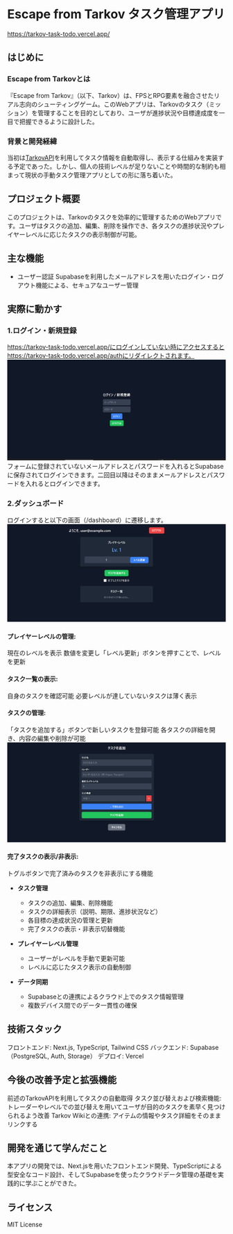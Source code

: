 # Escape from Tarkov タスク管理アプリ
https://tarkov-task-todo.vercel.app/
## はじめに
### Escape from Tarkovとは
『Escape from Tarkov』（以下、Tarkov）は、FPSとRPG要素を融合させたリアル志向のシューティングゲーム。このWebアプリは、Tarkovのタスク（ミッション）を管理することを目的としており、ユーザが進捗状況や目標達成度を一目で把握できるように設計した。

### 背景と開発経緯
当初は[TarkovAPI](https://tarkov.dev/api?lng=ja)を利用してタスク情報を自動取得し、表示する仕組みを実装する予定であった。しかし、個人の技術レベルが足りないことや時間的な制約も相まって現状の手動タスク管理アプリとしての形に落ち着いた。

## プロジェクト概要
このプロジェクトは、Tarkovのタスクを効率的に管理するためのWebアプリです。ユーザはタスクの追加、編集、削除を操作でき、各タスクの進捗状況やプレイヤーレベルに応じたタスクの表示制御が可能。

## 主な機能
- ユーザー認証
Supabaseを利用したメールアドレスを用いたログイン・ログアウト機能による、セキュアなユーザー管理

## 実際に動かす
### 1.ログイン・新規登録
https://tarkov-task-todo.vercel.app/にログインしていない時にアクセスするとhttps://tarkov-task-todo.vercel.app/authにリダイレクトされます。
![/authの画面](img/image.png)
フォームに登録されていないメールアドレスとパスワードを入れるとSupabaseに保存されてログインできます。二回目以降はそのままメールアドレスとパスワードを入れるとログインできます。
### 2.ダッシュボード
ログインすると以下の画面（/dashboard）に遷移します。
![alt text](img/image01.png)
#### プレイヤーレベルの管理:
現在のレベルを表示
数値を変更し「レベル更新」ボタンを押すことで、レベルを更新

#### タスク一覧の表示:
自身のタスクを確認可能
必要レベルが達していないタスクは薄く表示

#### タスクの管理:
「タスクを追加する」ボタンで新しいタスクを登録可能
各タスクの詳細を開き、内容の編集や削除が可能
![alt text](img/image02.png)
#### 完了タスクの表示/非表示:
トグルボタンで完了済みのタスクを非表示にする機能
- **タスク管理**

    - タスクの追加、編集、削除機能
    - タスクの詳細表示（説明、期限、進捗状況など）
    - 各目標の達成状況の管理と更新
    - 完了タスクの表示・非表示切替機能
- **プレイヤーレベル管理**

    - ユーザーがレベルを手動で更新可能
    - レベルに応じたタスク表示の自動制御
- **データ同期**
    - Supabaseとの連携によるクラウド上でのタスク情報管理
    - 複数デバイス間でのデータ一貫性の確保
## 技術スタック
フロントエンド: Next.js, TypeScript, Tailwind CSS
バックエンド: Supabase（PostgreSQL, Auth, Storage）
デプロイ: Vercel

## 今後の改善予定と拡張機能
前述のTarkovAPIを利用してタスクの自動取得
タスク並び替えおよび検索機能: トレーダーやレベルでの並び替えを用いてユーザが目的のタスクを素早く見つけられるよう改善
Tarkov Wikiとの連携: アイテムの情報やタスク詳細をそのままリンクする
## 開発を通じて学んだこと
本アプリの開発では、Next.jsを用いたフロントエンド開発、TypeScriptによる型安全なコード設計、そしてSupabaseを使ったクラウドデータ管理の基礎を実践的に学ぶことができた。
## ライセンス
MIT License